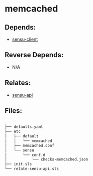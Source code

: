 # memcached

## Depends:

  -  [sensu-client](/salt/sensu-client)

## Reverse Depends:

  -  N/A

## Relates:

  -  [sensu-api](/salt/sensu-api)

## Files:

```bash
.
├── defaults.yaml
├── etc
│   ├── default
│   │   └── memcached
│   ├── memcached.conf
│   └── sensu
│       └── conf.d
│           └── checks-memcached.json
├── init.sls
└── relate-sensu-api.sls
```
